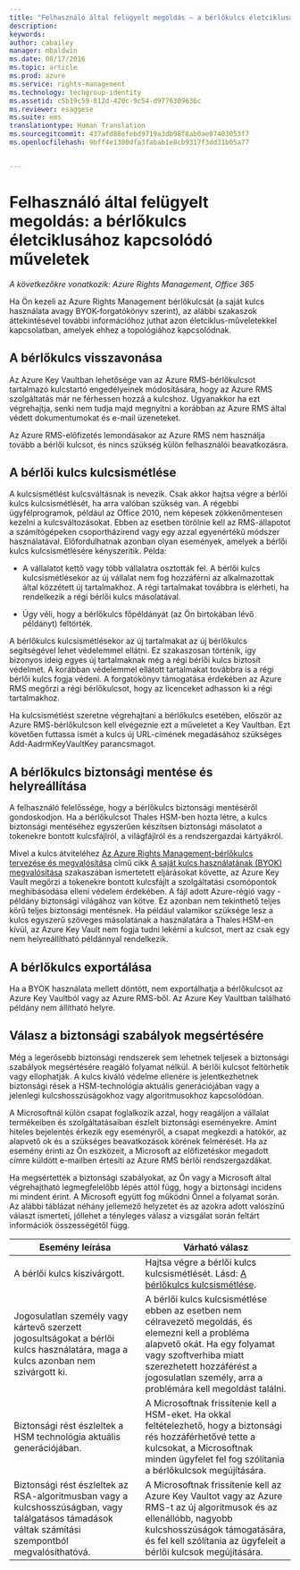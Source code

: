 ```yaml
---
title: "Felhasználó által felügyelt megoldás – a bérlőkulcs életciklusához kapcsolódó műveletek | Azure RMS"
description: 
keywords: 
author: cabailey
manager: mbaldwin
ms.date: 08/17/2016
ms.topic: article
ms.prod: azure
ms.service: rights-management
ms.technology: techgroup-identity
ms.assetid: c5b19c59-812d-420c-9c54-d9776309636c
ms.reviewer: esaggese
ms.suite: ems
translationtype: Human Translation
ms.sourcegitcommit: 437afd88efebd9719a3db98f8ab0ae07403053f7
ms.openlocfilehash: 9bff4e1380dfa3fabab1e8cb9317f3dd31b05a77


---
```



# Felhasználó által felügyelt megoldás: a bérlőkulcs életciklusához kapcsolódó műveletek

*A következőkre vonatkozik: Azure Rights Management, Office 365*

Ha Ön kezeli az Azure Rights Management bérlőkulcsát (a saját kulcs használata avagy BYOK-forgatókönyv szerint), az alábbi szakaszok áttekintésével további információhoz juthat azon életciklus-műveletekkel kapcsolatban, amelyek ehhez a topológiához kapcsolódnak.

## A bérlőkulcs visszavonása
Az Azure Key Vaultban lehetősége van az Azure RMS-bérlőkulcsot tartalmazó kulcstartó engedélyeinek módosítására, hogy az Azure RMS szolgáltatás már ne férhessen hozzá a kulcshoz. Ugyanakkor ha ezt végrehajtja, senki nem tudja majd megnyitni a korábban az Azure RMS által védett dokumentumokat és e-mail üzeneteket.

Az Azure RMS-előfizetés lemondásakor az Azure RMS nem használja tovább a bérlői kulcsot, és nincs szükség külön felhasználói beavatkozásra.


## A bérlői kulcs kulcsismétlése
A kulcsismétlést kulcsváltásnak is nevezik. Csak akkor hajtsa végre a bérlői kulcs kulcsismétlését, ha arra valóban szükség van. A régebbi ügyfélprogramok, például az Office 2010, nem képesek zökkenőmentesen kezelni a kulcsváltozásokat. Ebben az esetben törölnie kell az RMS-állapotot a számítógépeken csoportházirend vagy egy azzal egyenértékű módszer használatával. Előfordulhatnak azonban olyan események, amelyek a bérlői kulcs kulcsismétlésére kényszerítik. Példa:

-   A vállalatot kettő vagy több vállalatra osztották fel. A bérlői kulcs kulcsismétlésekor az új vállalat nem fog hozzáférni az alkalmazottak által közzétett új tartalmakhoz. A régi tartalmakat továbbra is elérheti, ha rendelkezik a régi bérlői kulcs másolatával.

-   Úgy véli, hogy a bérlőkulcs főpéldányát (az Ön birtokában lévő példányt) feltörték.

A bérlőkulcs kulcsismétlésekor az új tartalmakat az új bérlőkulcs segítségével lehet védelemmel ellátni. Ez szakaszosan történik, így bizonyos ideig egyes új tartalmaknak még a régi bérlői kulcs biztosít védelmet. A korábban védelemmel ellátott tartalmakat továbbra is a régi bérlői kulcs fogja védeni. A forgatókönyv támogatása érdekében az Azure RMS megőrzi a régi bérlőkulcsot, hogy az licenceket adhasson ki a régi tartalmakhoz.

Ha kulcsismétlést szeretne végrehajtani a bérlőkulcs esetében, először az Azure RMS-bérlőkulcson kell elvégeznie ezt a műveletet a Key Vaultban. Ezt követően futtassa ismét a kulcs új URL-címének megadásához szükséges Add-AadrmKeyVaultKey parancsmagot.

## A bérlőkulcs biztonsági mentése és helyreállítása
A felhasználó felelőssége, hogy a bérlőkulcs biztonsági mentéséről gondoskodjon. Ha a bérlőkulcsot Thales HSM-ben hozta létre, a kulcs biztonsági mentéséhez egyszerűen készítsen biztonsági másolatot a tokenekre bontott kulcsfájlról, a világfájlról és a rendszergazdai kártyákról.

Mivel a kulcs átviteléhez [Az Azure Rights Management-bérlőkulcs tervezése és megvalósítása](../plan-design/plan-implement-tenant-key.md) című cikk [A saját kulcs használatának (BYOK) megvalósítása](../plan-design/plan-implement-tenant-key.md#implementing-your-azure-rights-management-tenant-key) szakaszában ismertetett eljárásokat követte, az Azure Key Vault megőrzi a tokenekre bontott kulcsfájlt a szolgáltatási csomópontok meghibásodása elleni védelem érdekében. A fájl adott Azure-régió vagy -példány biztonsági világához van kötve. Ez azonban nem tekinthető teljes körű teljes biztonsági mentésnek. Ha például valamikor szüksége lesz a kulcs egyszerű szöveges másolatának a használatára a Thales HSM-en kívül, az Azure Key Vault nem fogja tudni lekérni a kulcsot, mert az csak egy nem helyreállítható példánnyal rendelkezik.

## A bérlőkulcs exportálása
Ha a BYOK használata mellett döntött, nem exportálhatja a bérlőkulcsot az Azure Key Vaultból vagy az Azure RMS-ből. Az Azure Key Vaultban található példány nem állítható helyre. 

## Válasz a biztonsági szabályok megsértésére
Még a legerősebb biztonsági rendszerek sem lehetnek teljesek a biztonsági szabályok megsértésére reagáló folyamat nélkül. A bérlői kulcsot feltörhetik vagy ellophatják. A kulcs kiváló védelme ellenére is jelentkezhetnek biztonsági rések a HSM-technológia aktuális generációjában vagy a jelenlegi kulcshosszúságokhoz vagy algoritmusokhoz kapcsolódóan.

A Microsoftnál külön csapat foglalkozik azzal, hogy reagáljon a vállalat termékeiben és szolgáltatásaiban észlelt biztonsági eseményekre. Amint hiteles bejelentés érkezik egy eseményről, a csapat megkezdi a hatókör, az alapvető ok és a szükséges beavatkozások körének felmérését. Ha az esemény érinti az Ön eszközeit, a Microsoft az előfizetéskor megadott címre küldött e-mailben értesíti az Azure RMS bérlői rendszergazdákat.

Ha megsértették a biztonsági szabályokat, az Ön vagy a Microsoft által végrehajtható legmegfelelőbb lépés attól függ, hogy a biztonsági incidens mi mindent érint. A Microsoft együtt fog működni Önnel a folyamat során. Az alábbi táblázat néhány jellemező helyzetet és az azokra adott valószínű választ ismerteti, jóllehet a tényleges válasz a vizsgálat során feltárt információk összességétől függ.

|Esemény leírása|Várható válasz|
|------------------------|-------------------|
|A bérlői kulcs kiszivárgott.|Hajtsa végre a bérlői kulcs kulcsismétlését. Lásd: [A bérlőkulcs kulcsismétlése](#re-key-your-tenant-key).|
|Jogosulatlan személy vagy kártevő szerzett jogosultságokat a bérlői kulcs használatára, maga a kulcs azonban nem szivárgott ki.|A bérlői kulcs kulcsismétlése ebben az esetben nem célravezető megoldás, és elemezni kell a probléma alapvető okát. Ha egy folyamat vagy szoftverhiba miatt szerezhetett hozzáférést a jogosulatlan személy, arra a problémára kell megoldást találni.|
|Biztonsági rést észleltek a HSM technológia aktuális generációjában.|A Microsoftnak frissítenie kell a HSM-eket. Ha okkal feltételezhető, hogy a biztonsági rés hozzáférhetővé tette a kulcsokat, a Microsoftnak minden ügyfelet fel fog szólítania a bérlőkulcsok megújítására.|
|Biztonsági rést észleltek az RSA-algoritmusban vagy a kulcshosszúságban, vagy találgatásos támadások váltak számítási szempontból megvalósíthatóvá.|A Microsoftnak frissítenie kell az Azure Key Vaultot vagy az Azure RMS-t az új algoritmusok és az ellenállóbb, nagyobb kulcshosszúságok támogatására, és fel kell szólítania az ügyfeleit a bérlői kulcsok megújítására.|





<!--HONumber=Aug16_HO3-->



